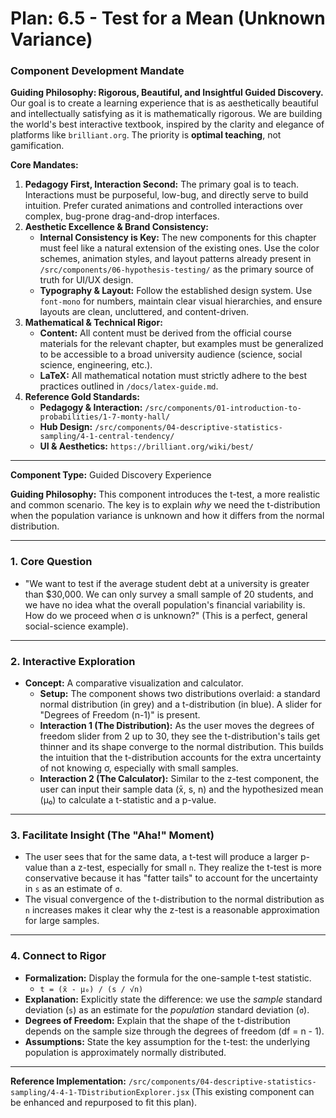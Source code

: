 
# Plan: 6.5 - Test for a Mean (Unknown Variance)

### **Component Development Mandate**

**Guiding Philosophy: Rigorous, Beautiful, and Insightful Guided Discovery.**
Our goal is to create a learning experience that is as aesthetically beautiful and intellectually satisfying as it is mathematically rigorous. We are building the world's best interactive textbook, inspired by the clarity and elegance of platforms like `brilliant.org`. The priority is **optimal teaching**, not gamification.

**Core Mandates:**
1.  **Pedagogy First, Interaction Second:** The primary goal is to teach. Interactions must be purposeful, low-bug, and directly serve to build intuition. Prefer curated animations and controlled interactions over complex, bug-prone drag-and-drop interfaces.
2.  **Aesthetic Excellence & Brand Consistency:**
    *   **Internal Consistency is Key:** The new components for this chapter must feel like a natural extension of the existing ones. Use the color schemes, animation styles, and layout patterns already present in `/src/components/06-hypothesis-testing/` as the primary source of truth for UI/UX design.
    *   **Typography & Layout:** Follow the established design system. Use `font-mono` for numbers, maintain clear visual hierarchies, and ensure layouts are clean, uncluttered, and content-driven.
3.  **Mathematical & Technical Rigor:**
    *   **Content:** All content must be derived from the official course materials for the relevant chapter, but examples must be generalized to be accessible to a broad university audience (science, social science, engineering, etc.).
    *   **LaTeX:** All mathematical notation must strictly adhere to the best practices outlined in `/docs/latex-guide.md`.
4.  **Reference Gold Standards:**
    *   **Pedagogy & Interaction:** `/src/components/01-introduction-to-probabilities/1-7-monty-hall/`
    *   **Hub Design:** `/src/components/04-descriptive-statistics-sampling/4-1-central-tendency/`
    *   **UI & Aesthetics:** `https://brilliant.org/wiki/best/`

---

**Component Type:** Guided Discovery Experience

**Guiding Philosophy:** This component introduces the t-test, a more realistic and common scenario. The key is to explain *why* we need the t-distribution when the population variance is unknown and how it differs from the normal distribution.

---

### 1. Core Question

*   "We want to test if the average student debt at a university is greater than $30,000. We can only survey a small sample of 20 students, and we have no idea what the overall population's financial variability is. How do we proceed when σ is unknown?" (This is a perfect, general social-science example).

---

### 2. Interactive Exploration

*   **Concept:** A comparative visualization and calculator.
    *   **Setup:** The component shows two distributions overlaid: a standard normal distribution (in grey) and a t-distribution (in blue). A slider for "Degrees of Freedom (n-1)" is present.
    *   **Interaction 1 (The Distribution):** As the user moves the degrees of freedom slider from 2 up to 30, they see the t-distribution's tails get thinner and its shape converge to the normal distribution. This builds the intuition that the t-distribution accounts for the extra uncertainty of not knowing σ, especially with small samples.
    *   **Interaction 2 (The Calculator):** Similar to the z-test component, the user can input their sample data (x̄, s, n) and the hypothesized mean (μ₀) to calculate a t-statistic and a p-value.

---

### 3. Facilitate Insight (The "Aha!" Moment)

*   The user sees that for the same data, a t-test will produce a larger p-value than a z-test, especially for small `n`. They realize the t-test is more conservative because it has "fatter tails" to account for the uncertainty in `s` as an estimate of `σ`.
*   The visual convergence of the t-distribution to the normal distribution as `n` increases makes it clear why the z-test is a reasonable approximation for large samples.

---

### 4. Connect to Rigor

*   **Formalization:** Display the formula for the one-sample t-test statistic.
    *   `t = (x̄ - μ₀) / (s / √n)`
*   **Explanation:** Explicitly state the difference: we use the *sample* standard deviation (`s`) as an estimate for the *population* standard deviation (`σ`).
*   **Degrees of Freedom:** Explain that the shape of the t-distribution depends on the sample size through the degrees of freedom (df = n - 1).
*   **Assumptions:** State the key assumption for the t-test: the underlying population is approximately normally distributed.

---

**Reference Implementation:** `/src/components/04-descriptive-statistics-sampling/4-4-1-TDistributionExplorer.jsx` (This existing component can be enhanced and repurposed to fit this plan).
